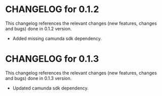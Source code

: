 # CHANGELOG for 0.1.2

This changelog references the relevant changes (new features, changes and bugs) done in 0.1.2 version.

  * Added missing camunda sdk dependency.

# CHANGELOG for 0.1.3

This changelog references the relevant changes (new features, changes and bugs) done in 0.1.3 version.

  * Updated camunda sdk dependency.
  